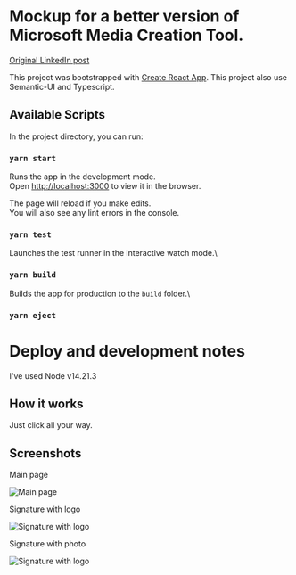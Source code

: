 # Mockup for a better version of Microsoft Media Creation Tool.

[Original LinkedIn post](https://www.linkedin.com/pulse/how-write-good-software-alexandr-lavrentyev/)

This project was bootstrapped with [Create React App](https://github.com/facebook/create-react-app). This project also
use Semantic-UI and Typescript.

## Available Scripts

In the project directory, you can run:

### `yarn start`

Runs the app in the development mode.\
Open [http://localhost:3000](http://localhost:3000) to view it in the browser.

The page will reload if you make edits.\
You will also see any lint errors in the console.

### `yarn test`

Launches the test runner in the interactive watch mode.\

### `yarn build`

Builds the app for production to the `build` folder.\

### `yarn eject`

# Deploy and development notes

I've used Node v14.21.3

## How it works

Just click all your way.

## Screenshots

Main page

![Main page](screenshots/Main.png?raw=true "Main page")

Signature with logo

![Signature with logo](screenshots/NoPhotoSignature.png?raw=true "Signature with logo")

Signature with photo

![Signature with logo](screenshots/PhotoSignature.png?raw=true "Signature with logo")